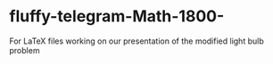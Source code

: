 # fluffy-telegram-Math-1800-
For LaTeX files working on our presentation of the modified light bulb problem
